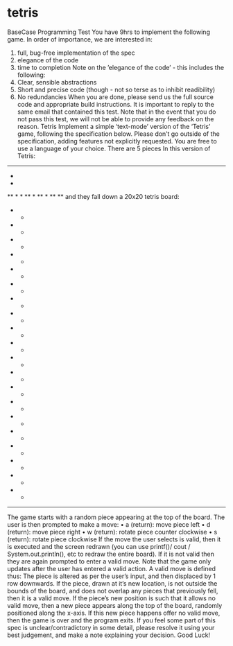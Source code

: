 # tetris
BaseCase Programming Test
You have 9hrs to implement the following game. In order of importance, we are interested in:
1. full, bug-free implementation of the spec
2. elegance of the code
3. time to completion
Note on the ’elegance of the code’ - this includes the following:
1. Clear, sensible abstractions
2. Short and precise code (though - not so terse as to inhibit readibility)
3. No redundancies
When you are done, please send us the full source code and appropriate build instructions. It is important to reply
to the same email that contained this test.
Note that in the event that you do not pass this test, we will not be able to provide any feedback on
the reason.
Tetris
Implement a simple ‘text-mode’ version of the ‘Tetris’ game, following the specification below. Please don’t go
outside of the specification, adding features not explicitly requested. You are free to use a language of your choice.
There are 5 pieces In this version of Tetris:
****
*
*
**
*
*
**
*
**
*
**
**
and they fall down a 20x20 tetris board:
* *
* *
* *
* *
* *
* *
* *
* *
* *
* *
* *
* *
* *
* *
* *
* *
* *
* *
* *
* *
**********************
The game starts with a random piece appearing at the top of the board. The user is then prompted to make a
move:
• a (return): move piece left
• d (return): move piece right
• w (return): rotate piece counter clockwise
• s (return): rotate piece clockwise
If the move the user selects is valid, then it is executed and the screen redrawn (you can use printf()/ cout / System.out.println(),
etc to redraw the entire board). If it is not valid then they are again prompted to enter a valid move.
Note that the game only updates after the user has entered a valid action.
A valid move is defined thus: The piece is altered as per the user’s input, and then displaced by 1 row downwards.
If the piece, drawn at it’s new location, is not outside the bounds of the board, and does not overlap any
pieces that previously fell, then it is a valid move.
If the piece’s new position is such that it allows no valid move, then a new piece appears along the top of the
board, randomly positioned along the x-axis. If this new piece happens offer no valid move, then the game is over
and the program exits.
If you feel some part of this spec is unclear/contradictory in some detail, please resolve it using your best judgement,
and make a note explaining your decision.
Good Luck!
